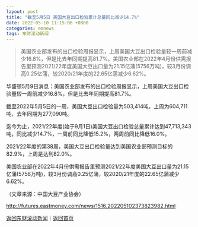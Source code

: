 ```yaml
---
layout: post
title: "截至5月5日 美国大豆出口检验累计总量同比减少14.7%"
date: 2022-05-10 11:15:06 +0800
categories: emnews
tags: 东财滚动新闻
---
```

> 美国农业部发布的出口检验周报显示，上周美国大豆出口检验量较一周前减少16.8%，但是比去年同期提高81.7%。美国农业部在2022年4月份供需报告里预测2021/22年度美国大豆出口量为21.15亿蒲(5756万吨)，较3月份调高0.25亿蒲，较2020/21年度的22.65亿蒲减少6.62%。

<p>华盛顿5月9日消息：美国农业部发布的出口检验周报显示，上周美国大豆出口检验量较一周前减少16.8%，但是比去年同期提高81.7%。</p><p>截至2022年5月5日的一周，美国大豆出口检验量为503,414吨，上周为604,711吨，去年同期为277,090吨。</p><p>迄今为止，2021/22年度(始于9月1日)美国大豆出口检验总量累计达到47,713,343吨，同比减少14.7%，一周前同比降低15.2%，两周前同比降低16.0%。</p><p>2021/22年度的第38周，美国大豆出口检验量达到美国农业部预测目标的82.9%，上周是达到82.0%。</p><p>美国农业部在2022年4月份供需报告里预测2021/22年度美国大豆出口量为21.15亿蒲(5756万吨)，较3月份调高0.25亿蒲，较2020/21年度的22.65亿蒲减少6.62%。</p><p class="em_media">（文章来源：中国大豆产业协会）</p>

<http://futures.eastmoney.com/news/1516,202205102373823982.html>

[返回东财滚动新闻](//finews.withounder.com/emnews/)｜[返回首页](//finews.withounder.com/)